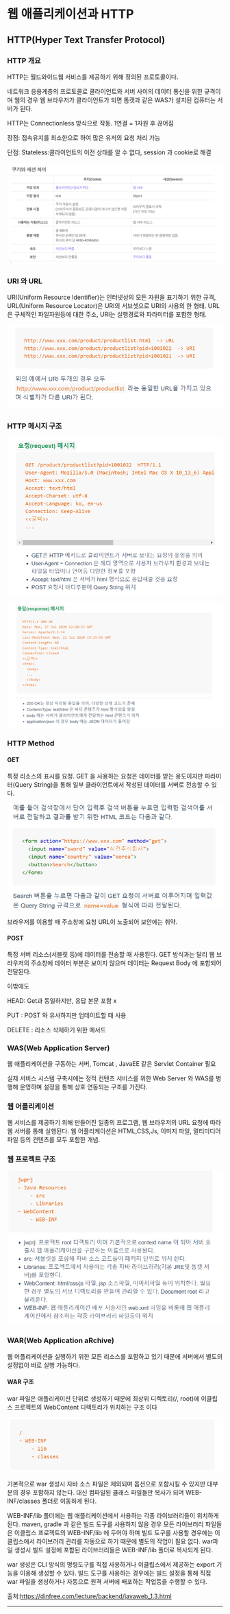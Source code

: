 # 웹 애플리케이션과 HTTP

## HTTP(Hyper Text Transfer Protocol)

### HTTP 개요

HTTP는 월드와이드웹 서비스를 제공하기 위해 정의된 프로토콜이다.

네트워크 응용계층의 프로토콜로 클라이언트와 서버 사이의 데이터 통신을 위한 규격이며 웹의 경우 웹 브라우저가 클라이언트가 되면 톰캣과 같은 WAS가 설치된 컴퓨터는 서버가 된다.

HTTP는 Connectionless 방식으로 작동. 1연결 = 1자원 후 끊어짐

장점: 접속유지를 최소한으로 하여 많은 유저의 요청 처리 가능

단점: Stateless:클라이언트의 이전 상태를 알 수 없다, session 과 cookie로 해결

![](./image/image7.PNG)



### URI 와 URL

URI(Uniform Resource Identifier)는 인터넷상의 모든 자원을 표기하기 위한 규격, URL(Uniform Resource Locator)은 URI의 서브셋으로 URI의 사용의 한 형태. URL은 구체적인 파일자원등에 대한 주소, URI는 실행경로와 파라미터를 포함한 형태.

![](./image/image8.PNG)

### HTTP 메시지 구조

![](./image/image9.PNG)

![](./image/image10.PNG)

### HTTP Method

#### GET

특정 리소스의 표시를 요청. GET 을 사용하는 요청은 데이터를 받는 용도이지만 파라미터(Query String)을 통해 일부 클라이언트에서 작성된 데이터를 서버로 전송할 수 있다.

![](./image/image11.PNG)

브라우저를 이용할 때 주소창에 요청 URL이 노출되어 보안에는 취약.

#### POST

특정 서버 리소스(서블릿 등)에 데이터를 전송할 때 사용된다. GET 방식과는 달리 웹 브라우저의 주소창에 데이터 부분은 보이지 않으며 데이터는 Request Body 에 포함되어 전달된다.

이밖에도

HEAD: Get과 동일하지만, 응답 본문 포함 x

PUT : POST 와 유사하지만 업데이트할 때 사용

DELETE : 리소스 삭제하기 위한 메서드



### WAS(Web Application Server)

웹 애플리케이션을 구동하는 서버, Tomcat , JavaEE 같은 Servlet Container 필요

실제 서비스 시스템 구축시에는 정적 컨텐츠 서비스를 위한 Web Server 와 WAS를 병행해 운영하며 설정을 통해 상호 연동되는 구조를 가진다.



### 웹 어플리케이션

웹 서비스를 제공하기 위해 만들어진 일종의 프로그램, 웹 브라우저의 URL 요청에 따라 웹 서버를 통해 실행된다. 웹 어플리케이션은 HTML,CSS,Js, 이미지 파일, 멀티미디어 파일 등의 컨텐츠를 모두 포함한 개념.

### 웹 프로젝트 구조

![](./image/image12.PNG)



### WAR(Web Application aRchive)

웹 어플리케이션을 실행하기 위한 모든 리소스를 포함하고 있기 때문에 서버에서 별도의 설정없이 바로 실행 가능하다.

#### WAR 구조

war 파일은 애플리케이션 단위로 생성하기 때문에 최상위 디렉토리(/, root)에 이클립스 프로젝트의 WebContent 디렉토리가 위치하는 구조 이다

![](./image/image13.PNG)

기본적으로 war 생성시 자바 소스 파일은 제외되며 옵션으로 포함시킬 수 있지만 대부분의 경우 포함하지 않는다. 대신 컴파일된 클래스 파일들만 복사가 되며 WEB-INF/classes 폴더로 이동하게 된다.

WEB-INF/lib 폴더에는 웹 애플리케이션에서 사용하는 각종 라이브러리들이 위치하게 된다. maven, gradle 과 같은 빌드 도구를 사용하지 않을 경우 모든 라이브러리 파일들은 이클립스 프로젝트의 WEB-INF/lib 에 두어야 하며 빌드 도구를 사용할 경우에는 이클립스에서 라이브러리 관리를 자동으로 하기 때문에 별도의 작업이 필요 없다. war파일 생성시 빌드 설정에 포함된 라이브러리들은 WEB-INF/lib 폴더로 복사되게 된다.

war 생성은 CLI 방식의 명령도구를 직접 사용하거나 이클립스에서 제공하는 export 기능을 이용해 생성할 수 있다. 빌드 도구를 사용하는 경우에는 빌드 설정을 통해 직접 war 파일을 생성하거나 자동으로 원격 서버에 배포하는 작업등을 수행할 수 있다.

출처:https://dinfree.com/lecture/backend/javaweb_1.3.html

------